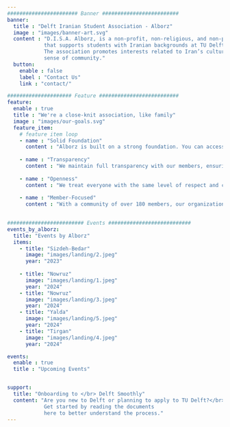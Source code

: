 ```yaml
---
####################### Banner #########################
banner:
  title : "Delft Iranian Student Association - Alborz"
  image : "images/banner-art.svg"
  content : "D.I.S.A. Alborz, is a non-profit, non-religious, and non-partisan association
            that supports students with Iranian backgrounds at TU Delft. </br></br>
            The association promotes interests related to Iran’s culture, history, and students, fostering a
            sense of community."
  button:
    enable : false
    label : "Contact Us"
    link : "contact/"

##################### Feature ##########################
feature:
  enable : true
  title : "We're a close-knit association, like family"
  image : "images/our-goals.svg"
  feature_item:
    # feature item loop
    - name : "Solid Foundation"
      content : "Alborz is built on a strong foundation. You can access our [statutes](https://drive.google.com/file/d/1CE5unoZKy-xC0PnOIHDvCGLPxkmRNVCP/view), [bylaws](https://drive.google.com/file/d/12Qr3D_vwmDXxdByfGlcI7HewQZNg3leb/view), and [policy](https://drive.google.com/file/d/1avUxVeSgiNZQ5oEX9wnPKBGwj2asaRWh/view)."
      
    - name : "Transparency"
      content : "We maintain full transparency with our members, ensuring open communication at all times."
      
    - name : "Openness"
      content : "We treat everyone with the same level of respect and care, regardless of their unique characteristics or preferences."
      
    - name : "Member-Focused"
      content : "With a community of over 180 members, our organization belongs to you. Get know our [current board members](boards/current-board) and [former board members](boards/former-boards)"
      

######################### Events ###########################
events_by_alborz:
  title: "Events by Alborz"
  items:
    - title: "Sizdeh-Bedar"
      image: "images/landing/2.jpeg"
      year: "2023"
      
    - title: "Nowruz"
      image: "images/landing/1.jpeg"
      year: "2024"
    - title: "Nowruz"
      image: "images/landing/3.jpeg"
      year: "2024"
    - title: "Yalda"
      image: "images/landing/5.jpeg"
      year: "2024"
    - title: "Tirgan"
      image: "images/landing/4.jpeg"
      year: "2024"

events:
  enable : true
  title : "Upcoming Events" 


support:
  title: "Onboarding to </br> Delft Smoothly"
  content: "Are you new to Delft or planning to apply to TU Delft?</br>
            Get started by reading the documents
            here to better understand the process."
---
```

